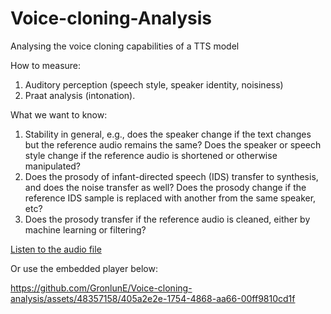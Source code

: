 # Voice-cloning-Analysis
Analysing the voice cloning capabilities of a TTS model

How to measure: 

1. Auditory perception (speech style, speaker identity, noisiness)
2. Praat analysis (intonation).

What we want to know:

1. Stability in general, e.g., does the speaker change if the text changes but the reference audio remains the same? Does the speaker or speech style change if the reference audio is shortened or otherwise manipulated?
2. Does the prosody of infant-directed speech (IDS) transfer to synthesis, and does the noise transfer as well? Does the prosody change if the reference IDS sample is replaced with another from the same speaker, etc?
3. Does the prosody transfer if the reference audio is cleaned, either by machine learning or filtering?

[Listen to the audio file](audio/xtts_empty_story.wav)

Or use the embedded player below:


https://github.com/GronlunE/Voice-cloning-analysis/assets/48357158/405a2e2e-1754-4868-aa66-00ff9810cd1f

